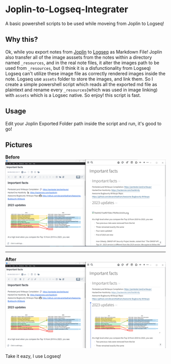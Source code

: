 # Joplin-to-Logseq-Integrater
A basic powershell scripts to be used while moveing from Joplin to Logseq!

## Why this?
Ok, while you export notes from [Joplin](https://joplinapp.org/) to [Logseq](https://logseq.com/) as Markdown File! Joplin also transfer all of the image asssets from the notes within a directory named `_resources`, and in the real note files, it alter the images path to be used from `_resources`, but (I think it is a disfunctionality from Logseq) Logseq can't utilize these image file as correctly rendered images inside the note. Logseq use `assets` folder to store the images, and link them. So I create a simple powershell script which reads all the exported md file as plaintext and rename every `_resources`(which was used in image linking) with `assets` which is a Logsec native. So enjoy! this script is fast.

## Usage
Edit your Joplin Exported Folder path inside the script and run, it's good to go!

## Pictures
**Before**
![Before](pngs/Before.png)
***
**After**
![After](pngs/After.png)

Take it eazy, I use Logseq!


